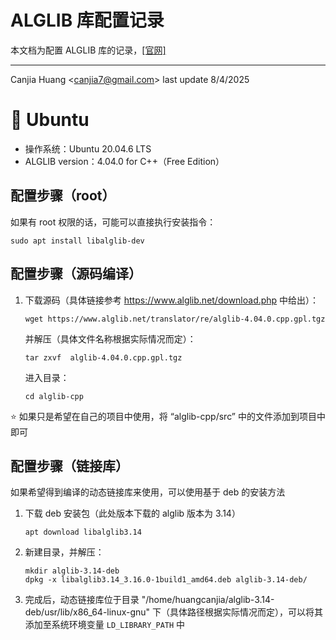 # ALGLIB 库配置记录

本文档为配置 ALGLIB 库的记录，[[官网]](https://www.alglib.net)

---

Canjia Huang <<canjia7@gmail.com>> last update 8/4/2025

# :penguin: Ubuntu

- 操作系统：Ubuntu 20.04.6 LTS
- ALGLIB version：4.04.0 for C++（Free Edition）

## 配置步骤（root）

如果有 root 权限的话，可能可以直接执行安装指令：

```
sudo apt install libalglib-dev
```

## 配置步骤（源码编译）

1. 下载源码（具体链接参考 https://www.alglib.net/download.php 中给出）：

    ```
    wget https://www.alglib.net/translator/re/alglib-4.04.0.cpp.gpl.tgz
    ```

    并解压（具体文件名称根据实际情况而定）：

    ```
    tar zxvf  alglib-4.04.0.cpp.gpl.tgz
    ```

    进入目录：

    ```
    cd alglib-cpp
    ```

:star: 如果只是希望在自己的项目中使用，将 “alglib-cpp/src” 中的文件添加到项目中即可

## 配置步骤（链接库）

如果希望得到编译的动态链接库来使用，可以使用基于 deb 的安装方法

1. 下载 deb 安装包（此处版本下载的 alglib 版本为 3.14）

    ```
    apt download libalglib3.14
    ```

2. 新建目录，并解压：

    ```
    mkdir alglib-3.14-deb
    dpkg -x libalglib3.14_3.16.0-1build1_amd64.deb alglib-3.14-deb/
    ```

3. 完成后，动态链接库位于目录 "/home/huangcanjia/alglib-3.14-deb/usr/lib/x86_64-linux-gnu" 下（具体路径根据实际情况而定），可以将其添加至系统环境变量 `LD_LIBRARY_PATH` 中

<!-- > [!CAUTION]
> 以下方法可能有误，可能会导致生成的链接库中没有所需的符号！！！

:star: 如果需要编译生成链接库来使用，则继续进行以下配置步骤

1. 新建存放编译文件和动态库的目录：

    ```
    mkdir obj
    mkdir lib
    ```

2. 编译所有文件，在终端中输入：

    ```
    for cpp_file in src/*.cpp; do
        g++ -c -fPIC -I./src "$cpp_file" -o "obj/$(basename "$cpp_file" .cpp).o"
    done
    ```

3. 打包生成动态链接库文件：

    ```
    g++ -shared -o lib/libalglib.so obj/*.o
    ```

    此时在 “alglib-cpp/lib” 目录下会生成动态链接库文件 `libalglib.so`

4. 将动态链接库文件所在目录添加到系统环境变量中：
    ```
    vim ~/.bashrc
    ```

    在文件的最后添加（具体路径根据实际情况而定，即上面生成的链接库所在目录）：

    ```
    export LD_LIBRARY_PATH=/home/huangcanjia/alglib-cpp/lib/:$LD_LIBRARY_PATH
    ```

    保存并退出，重新加载系统环境变量：

    ```
    source ~/.bashrc
    ``` -->